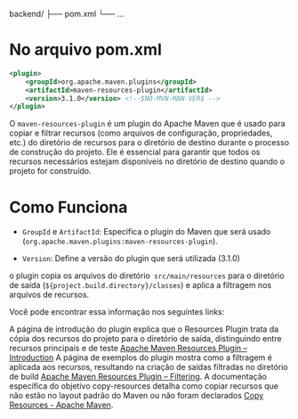 backend/
├── pom.xml
└── ...

# No arquivo pom.xml

```xml
<plugin>
    <groupId>org.apache.maven.plugins</groupId>
    <artifactId>maven-resources-plugin</artifactId>
    <version>3.1.0</version> <!--$NO-MVN-MAN-VER$ -->
</plugin>
```

O ``maven-resources-plugin`` é um plugin do Apache Maven que é usado para copiar e filtrar recursos (como arquivos de configuração, propriedades, etc.) do diretório de recursos para o diretório de destino durante o processo de construção do projeto. Ele é essencial para garantir que todos os recursos necessários estejam disponíveis no diretório de destino quando o projeto for construído.

# Como Funciona

- ``GroupId`` e ``ArtifactId``: Especifica o plugin do Maven que será usado (``org.apache.maven.plugins:maven-resources-plugin``).

- ``Version``: Define a versão do plugin que será utilizada (3.1.0)

 o plugin copia os arquivos do diretório`` src/main/resources`` para o diretório de saída (``${project.build.directory}/classes``) e aplica a filtragem nos arquivos de recursos.

Você pode encontrar essa informação nos seguintes links:

A página de introdução do plugin explica que o Resources Plugin trata da cópia dos recursos do projeto para o diretório de saída, distinguindo entre recursos principais e de teste [Apache Maven Resources Plugin – Introduction](https://maven.apache.org/plugins/maven-resources-plugin/)
A página de exemplos do plugin mostra como a filtragem é aplicada aos recursos, resultando na criação de saídas filtradas no diretório de build [Apache Maven Resources Plugin – Filtering](https://maven.apache.org/plugins/maven-resources-plugin/examples/filter.html).
A documentação específica do objetivo copy-resources detalha como copiar recursos que não estão no layout padrão do Maven ou não foram declarados [Copy Resources - Apache Maven](https://maven.apache.org/components/plugins/maven-resources-plugin/examples/copy-resources.html).
